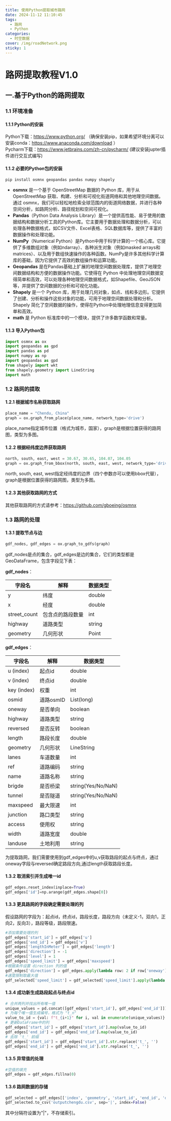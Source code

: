 ```yaml
---
title: 使用Python提取城市路网
date: 2024-11-12 11:10:45
tags:
  - 路网
  - Python
categories: 
  - 时空数据
cover: /img/roadNetwork.png
sticky: 1
---
```

# 路网提取教程V1.0
## 一.基于Python的路网提取
### 1.1 环境准备
#### 1.1.1 Python的安装
Python下载：https://www.python.org/ （确保安装pip，如果希望环境分离可以安装conda：https://www.anaconda.com/download ）\
Pycharm下载：https://www.jetbrains.com/zh-cn/pycharm/ (建议安装jupter插件进行交互式编写)
#### 1.1.2 必要的Python包的安装
```python
pip install osmnx geopandas pandas numpy shapely
```
- **osmnx** 是一个基于 OpenStreetMap 数据的 Python 库，用于从 OpenStreetMap 获取、构建、分析和可视化街道网络和其他地理空间数据。通过 osmnx，我们可以轻松地检索全球范围内的街道网络数据，并进行各种空间分析，如路网分析、路径规划和空间可视化。
- **Pandas**（Python Data Analysis Library）是一个提供高性能、易于使用的数据结构和数据分析工具的Python库。它主要用于数据处理和数据分析，可以处理各种数据格式，如CSV文件、Excel表格、SQL数据库等，提供了丰富的数据操作和处理功能。
- **NumPy**（Numerical Python）是Python中用于科学计算的一个核心库。它提供了多维数组对象（例如ndarray）、各种派生对象（例如masked arrays和matrices）、以及用于数组快速操作的各种函数。NumPy是许多其他科学计算库的基础，因为它提供了高效的数组操作和运算功能。
- **Geopandas** 是在Pandas基础上扩展的地理空间数据处理库，提供了地理空间数据结构和方便的数据操作功能。它使得在 Python 中处理地理空间数据变得简单和高效，可以处理各种地理空间数据格式，如Shapefile、GeoJSON等，并提供了空间数据的分析和可视化功能。
- **Shapely** 是一个 Python 库，用于处理几何对象，如点、线和多边形。它提供了创建、分析和操作这些对象的功能，可用于地理空间数据处理和分析。Shapely 简化了空间数据的操作，使得在Python中处理地理信息变得更加简单和高效。
- **math** 是 Python 标准库中的一个模块，提供了许多数学函数和常量。

#### 1.1.3 导入Python包
```python
import osmnx as ox
import geopandas as gpd
import pandas as pd
import numpy as np
import geopandas as gpd
from shapely import wkt
from shapely.geometry import LineString
import math
```
### 1.2 路网的提取
#### 1.2.1 根据城市名称获取路网
```python
place_name = "Chendu, China"
graph = ox.graph_from_place(place_name, network_type='drive')
```
place_name指定城市位置（格式为城市，国家），graph是根据位置获得的路网图，类型为多图。
#### 1.2.2 根据经纬度边界获取路网
```python
north, south, east, west = 30.67, 30.65, 104.07, 104.05
graph = ox.graph_from_bbox(north, south, east, west, network_type='drive')
```
north, south, east, west指定经纬度的边界（四个参数亦可以使用bbox代替），graph是根据位置获得的路网图，类型为多图。
#### 1.2.3 其他获取路网的方式
其他获取路网的方式请参考：https://github.com/gboeing/osmnx
### 1.3 路网的处理
#### 1.3.1 提取节点与边
```python
gdf_nodes, gdf_edges = ox.graph_to_gdfs(graph)
```
gdf_nodes是点的集合，gdf_edges是边的集合，它们的类型都是GeoDataFrame，包含字段见下表：

**gdf_nodes**：

| 字段名        | 解释            | 数据类型 |
|--------------|-----------------|---------|
| y            | 纬度            | double   |
| x            | 经度            | double   |
| street_count | 包含点的路段数量 | int      |
| highway      | 道路类型        | string   |
| geometry     | 几何形状        | Point    |

**gdf_edges**：

| 字段名        | 解释             | 数据类型  |
|--------------|----------------- |-----------|
| u (index)    | 起点id           | double    |
| v (index)    | 终点id           | double    |
| key (index)  | 权重             | int       |
| osmid        | 道路osmID        | List(long)|
| oneway       | 是否单向         | boolean   |
| highway      | 道路类型         | string    |
| reversed     | 是否反转         | boolean   |
| length       | 路段长度         | double    |
| geometry     | 几何形状         | LineString |
| lanes        | 车道数量         | int       |
| ref          | 道路编码         | string    |
| name         | 道路名称         | string    |
| brigde       | 是否桥梁         | string(Yes/No/NaN) |
| tunnel       | 是否隧道         | string(Yes/No/NaN) |
| maxspeed     | 最大限速         | int       |
| junction     | 路口类型         | string    |
| access       | 使用权           | string    |
| width        | 道路宽度         | double    |
| landuse      | 土地利用         | string    |

为提取路网，我们需要使用到gdf_edges中的u,v获取路段的起点与终点，通过oneway字段与reversed确定路段方向,通过length获取路段长度。

#### 1.3.2 取消索引并生成唯一id
```python
gdf_edges.reset_index(inplace=True)
gdf_edges['id']=np.arange(gdf_edges.shape[0])
```
#### 1.3.3 更具路网的字段确定需要处理的列
假设路网的字段为：起点id，终点id，路段长度，路段方向（未定义-1，双向1，正向2，反向3），路段等级，路段限速。
```python
#添加需要处理的列
gdf_edges['start_id'] = gdf_edges['u']
gdf_edges['end_id'] = gdf_edges['v']
gdf_edges['lengthInMeter'] = gdf_edges['length']
gdf_edges['direction'] = -1
gdf_edges['level'] = 1
gdf_edges['speed_limit'] = gdf_edges['maxspeed']
#根据条件设置 direction 列的值
gdf_edges['direction'] = gdf_edges.apply(lambda row: 2 if row['oneway'] == True and row['reversed'] == False else (3 if row['oneway'] == True and row['reversed'] == True else 1), axis=1)
#速度限制取最大值
gdf_selected['speed_limit'] = gdf_selected['speed_limit'].apply(lambda x: x if isinstance(x, int) else max(x))
```
#### 1.3.4 成功新生成路段起点与终点id
```python
# 合并两列并找出所有唯一值
unique_values = pd.concat([gdf_edges['start_id'], gdf_edges['end_id']]).unique()
# 为每个唯一值生成编号，格式为 "t_n"
value_to_id = {val: f"t_{i+1}" for i, val in enumerate(unique_values)}
# 更新DataFrame中的列
gdf_edges['start_id'] = gdf_edges['start_id'].map(value_to_id)
gdf_edges['end_id'] = gdf_edges['end_id'].map(value_to_id)
# 去除 't_' 前缀
gdf_edges['start_id'] = gdf_edges['start_id'].str.replace('t_', '')
gdf_edges['end_id'] = gdf_edges['end_id'].str.replace('t_', '')
```
#### 1.3.5 异常值的处理
```python
#空值的填充
gdf_edges = gdf_edges.fillna(0)
```
#### 1.3.6 路网数据的存储
```python
gdf_selected = gdf_edges[['index', 'geometry', 'start_id', 'end_id', 'direction', 'level' , 'speed_limit','lengthInMeter']]
gdf_selected.to_csv('outputchengdu.csv', sep='|', index=False)
```
其中分隔符设置为"|"，不存储索引。